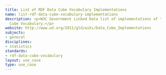 ```yaml
---
title: List of RDF Data Cube Vocabulary Implementations
name: list-rdf-data-cube-vocabulary-implementations
description: <p>W3C Government Linked Data list of implementations of the RDF Data
  Cube Vocabulary.</p>
website: http://www.w3.org/2011/gld/wiki/Data_Cube_Implementations
subjects:
- general
disciplines:
- statistics
standards:
- rdf-data-cube-vocabulary
layout: use_case
type: use_case
---
```


